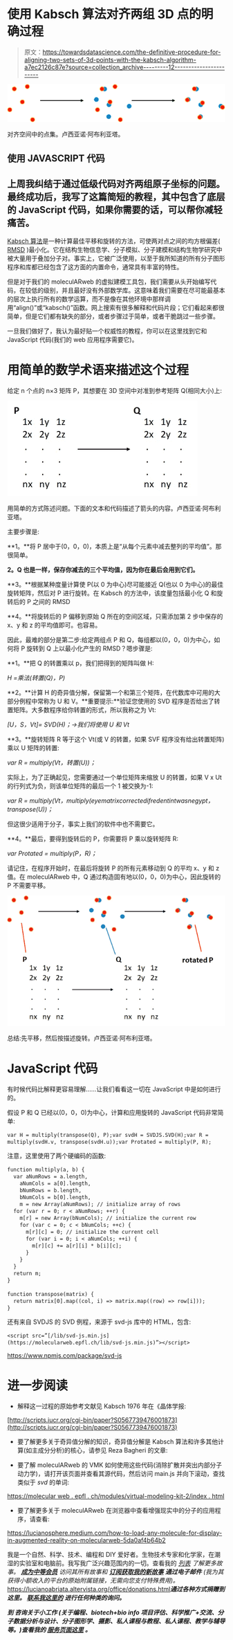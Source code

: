 # 使用 Kabsch 算法对齐两组 3D 点的明确过程

> 原文：<https://towardsdatascience.com/the-definitive-procedure-for-aligning-two-sets-of-3d-points-with-the-kabsch-algorithm-a7ec2126c87e?source=collection_archive---------12----------------------->

![](img/01681b4d78b80baa1da7f83e1211f662.png)

对齐空间中的点集。卢西亚诺·阿布利亚塔。

## 使用 JAVASCRIPT 代码

## 上周我纠结于通过低级代码对齐两组原子坐标的问题。最终成功后，我写了这篇简短的教程，其中包含了底层的 JavaScript 代码，如果你需要的话，可以帮你减轻痛苦。

[Kabsch 算法](https://en.wikipedia.org/wiki/Kabsch_algorithm)是一种计算最佳平移和旋转的方法，可使两对点之间的均方根偏差( [RMSD](https://en.wikipedia.org/wiki/Root_mean_square) )最小化。它在结构生物信息学、分子模拟、分子建模和结构生物学研究中被大量用于叠加分子对。事实上，它被广泛使用，以至于我所知道的所有分子图形程序和库都已经包含了这方面的内置命令，通常具有丰富的特性。

但是对于我们的 moleculARweb 的虚拟建模工具包，我们需要从头开始编写代码，在较低的级别，并且最好没有外部数学库。这意味着我们需要在尽可能最基本的层次上执行所有的数学运算，而不是像在其他环境中那样调用“align()”或“kabsch()”函数。网上搜索有很多解释和代码片段；它们看起来都很简单，但是它们都有缺失的部分，或者步骤过于简单，或者干脆跳过一些步骤。

一旦我们做好了，我认为最好贴一个权威性的教程，你可以在这里找到它和 JavaScript 代码(我们的 web 应用程序需要它)。

# 用简单的数学术语来描述这个过程

给定 n 个点的 n×3 矩阵 P，其想要在 3D 空间中对准到参考矩阵 Q(相同大小)上:

![](img/d76b5613b7d28b6b82538551aade6bb3.png)

用简单的方式陈述问题。下面的文本和代码描述了箭头的内容。卢西亚诺·阿布利亚塔。

主要步骤是:

**1。**将 P 居中于(0，0，0)，本质上是“从每个元素中减去整列的平均值”。那很简单。

**2。Q 也是一样，保存你减去的三个平均值，因为你在最后会用到它们。**

**3。**根据某种度量计算使 P(以 0 为中心)尽可能接近 Q(也以 0 为中心)的最佳旋转矩阵，然后对 P 进行旋转。在 Kabsch 的方法中，该度量包括最小化 Q 和旋转后的 P 之间的 RMSD

**4。**将旋转后的 P 偏移到原始 Q 所在的空间区域，只需添加第 2 步中保存的 x、y 和 z 的平均值即可。也容易。

因此，最难的部分是第二步:给定两组点 P 和 Q，每组都以(0，0，0)为中心，如何将 P 旋转到 Q 上以最小化产生的 RMSD？嗯步骤是:

**1。**把 Q 的转置乘以 p，我们把得到的矩阵叫做 H:

*H =乘法(转置(Q)，P)*

**2。**计算 H 的奇异值分解，保留第一个和第三个矩阵，在代数库中可用的大部分例程中常称为 U 和 V。**重要提示:**验证您使用的 SVD 程序是否给出了转置矩阵。大多数程序给你转置的形式，所以我称之为 Vt:

*[U，S，Vt]= SVD(H)；→我们将使用 U 和 Vt*

**3。**旋转矩阵 R 等于这个 Vt(或 V 的转置，如果 SVF 程序没有给出转置矩阵)乘以 U 矩阵的转置:

*var R = multiply(Vt，转置(U))；*

实际上，为了正确起见，您需要通过一个单位矩阵来缩放 U 的转置，如果 V x Ut 的行列式为负，则该单位矩阵的最后一个 1 被交换为-1:

*var R = multiply(Vt，multiply(eyematrixcorrectedifredentintwasnegypt，transpose(U))；*

但这很少适用于分子，事实上我们的软件中也不需要它。

**4。**最后，要得到旋转后的 P，你需要将 P 乘以旋转矩阵 R:

*var Protated = multiply(P，R)；*

请记住，在程序开始时，在最后将旋转 P 的所有元素移动到 Q 的平均 x、y 和 z 值。在 moleculARweb 中，Q 通过构造固有地以(0，0，0)为中心，因此旋转的 P 不需要平移。

![](img/722fc01fbbf3395a15227a0e459cff7b.png)

总结:先平移，然后按描述旋转。卢西亚诺·阿布利亚塔。

# JavaScript 代码

有时候代码比解释更容易理解……让我们看看这一切在 JavaScript 中是如何进行的。

假设 P 和 Q 已经以(0，0，0)为中心，计算和应用旋转的 JavaScript 代码非常简单:

```
var H = multiply(transpose(Q), P);var svdH = SVDJS.SVD(H);var R = multiply(svdH.v, transpose(svdH.u));var Protated = multiply(P, R);
```

注意，这里使用了两个硬编码的函数:

```
function multiply(a, b) {
  var aNumRows = a.length,
    aNumCols = a[0].length,
    bNumRows = b.length,
    bNumCols = b[0].length,
    m = new Array(aNumRows); // initialize array of rows
  for (var r = 0; r < aNumRows; ++r) {
    m[r] = new Array(bNumCols); // initialize the current row
    for (var c = 0; c < bNumCols; ++c) {
      m[r][c] = 0; // initialize the current cell
      for (var i = 0; i < aNumCols; ++i) {
        m[r][c] += a[r][i] * b[i][c];
      }
    }
  }
  return m;
}

function transpose(matrix) {
  return matrix[0].map((col, i) => matrix.map((row) => row[i]));
}
```

还有来自 SVDJS 的 SVD 例程，来源于 svd-js 库中的 HTML，包含:

```
<script src=”[/lib/svd-js.min.js](https://molecularweb.epfl.ch/lib/svd-js.min.js)”></script>
```

<https://www.npmjs.com/package/svd-js>  

# 进一步阅读

*   解释这一过程的原始参考文献见 Kabsch 1976 年在《晶体学报:

[http://scripts.iucr.org/cgi-bin/paper?S0567739476001873](http://scripts.iucr.org/cgi-bin/paper?S0567739476001873)

*   要了解更多关于奇异值分解的知识，奇异值分解是 Kabsch 算法和许多其他计算(如主成分分析)的核心，请参见 Reza Bagheri 的文章:

</understanding-singular-value-decomposition-and-its-application-in-data-science-388a54be95d>  

*   要了解 moleculARweb 的 VMK 如何使用这些代码(消除扩散并突出内部分子动力学)，请打开该页面并查看其源代码，然后访问 main.js 并向下滚动，查找类似于 *svd* 的单词:

[https://molecular web . epfl . ch/modules/virtual-modeling-kit-2/index . html](https://molecularweb.epfl.ch/modules/virtual-modeling-kit-2/index.html)

*   要了解更多关于 moleculARweb 在浏览器中查看增强现实中的分子的应用程序，请查看:

<https://lucianosphere.medium.com/how-to-load-any-molecule-for-display-in-augmented-reality-on-molecularweb-5da0af4b64b2>  

我是一个自然、科学、技术、编程和 DIY 爱好者。生物技术专家和化学家，在潮湿的实验室和电脑前。我写我广泛兴趣范围内的一切。查看我的 [*列表*](https://lucianosphere.medium.com/lists) *了解更多故事。* [***成为中等会员***](https://lucianosphere.medium.com/membership) *访问其所有故事和* [***订阅获取我的新故事***](https://lucianosphere.medium.com/subscribe) ***通过电子邮件*** *(我为其获得小额收入的平台的原始附属链接，无需向您支付特殊费用)。*<https://lucianoabriata.altervista.org/office/donations.html>***通过各种方式捐赠到这里。* [***联系我这里的***](https://lucianoabriata.altervista.org/office/contact.html) *进行任何种类的询问。***

***到* ***咨询关于小工作*** *(关于编程、biotech+bio info 项目评估、科学推广+交流、分子数据分析与设计、分子图形学、摄影、私人课程与教程、私人课程、教学与辅导等。)查看我的* [***服务页面这里***](https://lucianoabriata.altervista.org/services/index.html) *。***